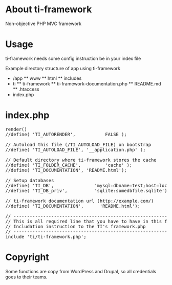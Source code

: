# About ti-framework

Non-objective PHP MVC framework

# Usage
ti-framework needs some config instruction be in your index file

Example directory structure of app using ti-framework

* /app
** www
** html
** includes
* ti
** ti-framework
** ti-framework-documentation.php
** README.md
** .htaccess
* index.php

# index.php
<pre>
<?php

// ------------------------------------------------------------- //
// All these settings are optional, you can set them if you want //
// ------------------------------------------------------------- //

// Set appsecret salt.
//define( 'TI_APP_SECRET',           'ti-framework' );

// Path to application directory.
//define( 'TI_PATH_APP',             dirname(__FILE__) . '/application' );

// Set default home url.
//define( 'TI_HOME',                 'index' );

// Enable/Disable debugging, or -1 to enable only logging errors
//define( 'TI_DEBUG_MODE',           FALSE );

// Web url to application (must ending with slash)
// can be domain relative like /my-app/ or full http://example.com/ or just /
//define( 'TI_PATH_WEB',             '/' );

// Disable mod_rewrite support.
//define( 'TI_DISABLE_MOD_REWRITE',  FALSE );

// Disable sessions in the application
//define( 'TI_DISABLE_SESSION',      FALSE );

// i18n settings.
//define( 'TI_LOCALE',               'en_US' );
//define( 'TI_FOLDER_LOCALE',        'locale' );
//define( 'TI_TIMEZONE',             'GMT' );

// Set MVC folders
//define( 'TI_FOLDER_INC',           'includes' );
//define( 'TI_FOLDER_VIEW',          'html' );
//define( 'TI_FOLDER_CONTROLLER',    'www' );

// Set MVC file extensions
//define( 'TI_EXT_INC',              '.php' );
//define( 'TI_EXT_VIEW',             '.html' );
//define( 'TI_EXT_CONTROLLER',       '.php' );

// Autorender, when this option is enabled, then when controller is loaded,
// it will automatic call $this->render(<controller>)
//define( 'TI_AUTORENDER',           FALSE );

// Autoload this file (<TI_PATH_APP>/TI_AUTOLOAD_FILE) on bootstrap
//define( 'TI_AUTOLOAD_FILE', '__application.php' );

// Default directory where ti-framework stores the cache
//define( 'TI_FOLDER_CACHE',         'cache' );
//define( 'TI_DOCUMENTATION', 'README.html');

// Setup databases
//define( 'TI_DB',               'mysql:dbname=test;host=localhost,username=user1;password=passWord;prefix=ti_;charset=UTF8');
//define( 'TI_DB_priv',          'sqlite:somedbfile.sqlite');

// ti-framework documentation url (http://example.com/<TI_DOCUMENTATION>)
//define( 'TI_DOCUMENTATION',      'README.html');

// ------------------------------------------------------------- //
// This is all required line that you have to have in this file  //
// Includation instruction to the TI's framework.php             //
// ------------------------------------------------------------- //
include 'ti/ti-framework.php';
</pre>


# Copyright
Some functions are copy from WordPress and Drupal,
so all credentials goes to their teams.